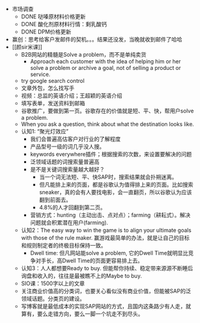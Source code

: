 - 市场调查
	- DONE 哒嗪原材料价格更新
	- DONE 酸化剂原材料行情：剩乳酸钙
	- DONE DPM价格更新
- 赢创：思考给客户发邮件的契机。。。结果还没发，当晚就收到邮件了哈哈
- [[颜sir米课]]
	- B2B网站的精髓是Solve a problem，而不是单纯卖货
		- Approach each customer with the idea of helping him or her solve a problem or archive a goal, not of selling a product or service.
	- try google search control
	- 文章外包，怎么找写手
	- 视频：总监的英语介绍；王超颖的英语介绍
	- 填写表单，发送资料到邮箱
	- 谷歌推广，要做到第一页。谷歌存在的价值就是短、平、快，帮用户solve a problem.
	- When you ask a question, think about what the destination looks like.
	- 认知1: “聚光灯效应”
		- 我们会普遍高估客户对行业的了解程度
		- 产品型号一级的词几乎没人搜。
		- keywords everywhere插件；根据搜索的次数，来设置要解决的问题
		- 泛领域话题的词搜索量普遍高
		- 是不是关键词搜索量越大越好？
			- 当一个词无法短、平、快SAP时，搜索结果就会扑朔迷离。
			- 但凡能排上来的页面，都是谷歌认为值得排上来的页面。比如搜索sneaker，真的会有人要找电影，会一直翻页，所以谷歌认为应该翻到前面去。
			- 4.8%的人才回翻到第二页。
		- 营销方式：hunting（主动出击、点对点）；farming（耕耘式）。解决问题就会积累潜在用户(farming).
	- 认知2：The easy way to win the game is to align your ultimate goals with those of the rule maker. 赢游戏最简单的办法，就是让自己的目标和规则制定者的终极目标保持一致。
		- Dwell time: 但凡网站能solve a problem, 它的Dwell Time就明显比竞争对手长，高Dwell Time的页面更容易排上去。
	- 认知3：人人都想要Ready to buy. 但能帮你持续、稳定带来源源不断睡后询盘和收入的，往往是最被瞧不上的Maybe to buy.
	- SIO课：1500字以上的文章
	- 关注商业价值高的分类词，也要关心看似没有商业价值，但能被SAP的泛领域话题。分类页的建设。
	- 写博客就是最低成本的实现SAP网站的方式，且国内这条路少有人走，就算有，要么走错方向，要么一脚一个坑走不到尽头。